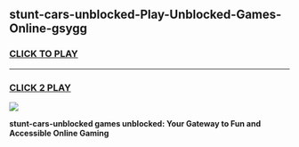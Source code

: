 
## stunt-cars-unblocked-Play-Unblocked-Games-Online-gsygg
<h3>
<a href="https://premium76.site?title=stunt-cars-unblocked&ref=25A">CLICK TO PLAY</a></h3>
<hr>

<h3>
<a href="https://premium76.site?title=stunt-cars-unblocked&ref=25A">CLICK 2 PLAY</a>
  
</h3>

<a href="https://premium76.site?title=stunt-cars-unblocked&ref=25A"><img src="https://clearcache.store/games.png"></a>


**stunt-cars-unblocked games unblocked: Your Gateway to Fun and Accessible Online Gaming**

